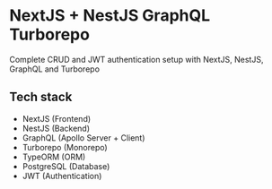 # NextJS + NestJS GraphQL Turborepo

Complete CRUD and JWT authentication setup with NextJS, NestJS, GraphQL and Turborepo

## Tech stack

- NextJS (Frontend)
- NestJS (Backend)
- GraphQL (Apollo Server + Client)
- Turborepo (Monorepo)
- TypeORM (ORM)
- PostgreSQL (Database)
- JWT (Authentication)
